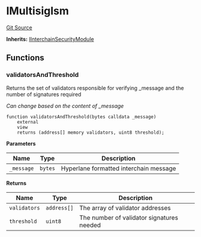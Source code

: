# IMultisigIsm
[Git Source](https://github.com/hyperlane-xyz/hyperlane-monorepo/blob/60f321f452052881dce4e22999022e11fc117456/contracts/interfaces/isms/IMultisigIsm.sol)

**Inherits:**
[IInterchainSecurityModule](/contracts/interfaces/IInterchainSecurityModule.sol/interface.IInterchainSecurityModule.md)


## Functions
### validatorsAndThreshold

Returns the set of validators responsible for verifying _message
and the number of signatures required

*Can change based on the content of _message*


```solidity
function validatorsAndThreshold(bytes calldata _message)
    external
    view
    returns (address[] memory validators, uint8 threshold);
```
**Parameters**

|Name|Type|Description|
|----|----|-----------|
|`_message`|`bytes`|Hyperlane formatted interchain message|

**Returns**

|Name|Type|Description|
|----|----|-----------|
|`validators`|`address[]`|The array of validator addresses|
|`threshold`|`uint8`|The number of validator signatures needed|


